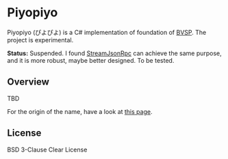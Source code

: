 # Piyopiyo

Piyopiyo (ぴよぴよ) is a C# implementation of foundation of [BVSP](https://github.com/hozuki/beatmap-visualization-server-protocol). The project is experimental.

**Status:** Suspended. I found [StreamJsonRpc](https://github.com/Microsoft/vs-streamjsonrpc) can achieve the same purpose, and it is more robust, maybe better designed. To be tested.

## Overview

TBD

For the origin of the name, have a look at [this page](https://www.project-imas.com/wiki/Piyopiyo).

## License

BSD 3-Clause Clear License
